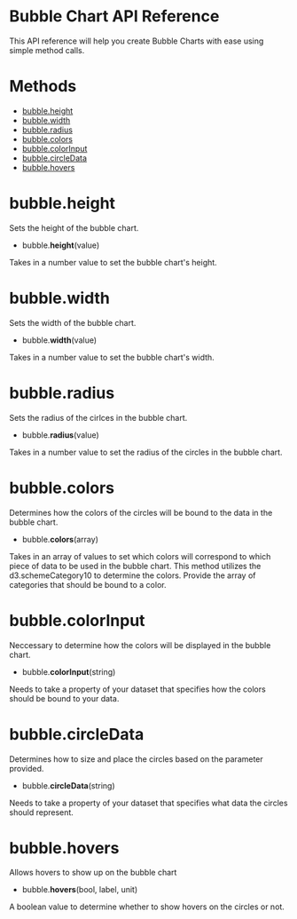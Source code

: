 Bubble Chart API Reference
======

This API reference will help you create Bubble Charts with ease using simple method calls. 

Methods
======

* [bubble.height](#bubbleheight)
* [bubble.width](#bubblewidth)
* [bubble.radius](#bubbleradius)
* [bubble.colors](#bubblecolors)
* [bubble.colorInput](#bubblecolorInput)
* [bubble.circleData](#bubblecircleData)
* [bubble.hovers](#bubblehovers)

bubble.height
======
Sets the height of the bubble chart.
* bubble.**height**(value)

Takes in a number value to set the bubble chart's height.

bubble.width
======
Sets the width of the bubble chart.
* bubble.**width**(value)

Takes in a number value to set the bubble chart's width. 

bubble.radius
======
Sets the radius of the cirlces in the bubble chart.
* bubble.**radius**(value)

Takes in a number value to set the radius of the circles in the bubble chart. 

bubble.colors
======
Determines how the colors of the circles will be bound to the data in the bubble chart.
* bubble.**colors**(array)

Takes in an array of values to set which colors will correspond to which piece of data to be used in the bubble chart. This method utilizes the d3.schemeCategory10 to determine the colors. Provide the array of categories that should be bound to a color. 

bubble.colorInput
======
Neccessary to determine how the colors will be displayed in the bubble chart.
* bubble.**colorInput**(string)

Needs to take a property of your dataset that specifies how the colors should be bound to your data. 

bubble.circleData
======
Determines how to size and place the circles based on the parameter provided.
* bubble.**circleData**(string)

Needs to take a property of your dataset that specifies what data the circles should represent. 

bubble.hovers
======
Allows hovers to show up on the bubble chart
* bubble.**hovers**(bool, label, unit)

A boolean value to determine whether to show hovers on the circles or not. 
